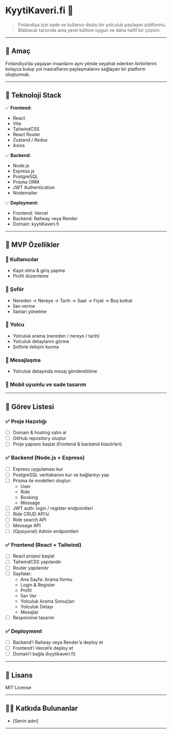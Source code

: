 # KyytiKaveri.fi 🚗
> Finlandiya için sade ve kullanıcı dostu bir yolculuk paylaşım platformu.  
> Blablacar tarzında ama yerel kültüre uygun ve daha hafif bir çözüm.  

---

## 🎯 Amaç
Finlandiya’da yaşayan insanların aynı yönde seyahat ederken birbirlerini kolayca bulup yol masraflarını paylaşmalarını sağlayan bir platform oluşturmak.

---

## 🧭 Teknoloji Stack
✅ **Frontend:**
- React
- Vite
- TailwindCSS
- React Router
- Zustand / Redux
- Axios

✅ **Backend:**
- Node.js
- Express.js
- PostgreSQL
- Prisma ORM
- JWT Authentication
- Nodemailer

✅ **Deployment:**
- Frontend: Vercel
- Backend: Railway veya Render
- Domain: kyytiKaveri.fi

---

## 🚀 MVP Özellikler

### 👤 Kullanıcılar
- Kayıt olma & giriş yapma
- Profil düzenleme

### 🚗 Şoför
- Nereden → Nereye → Tarih → Saat → Fiyat → Boş koltuk
- İlan verme
- İlanları yönetme

### 👥 Yolcu
- Yolculuk arama (nereden / nereye / tarih)
- Yolculuk detaylarını görme
- Şoförle iletişim kurma

### 📨 Mesajlaşma
- Yolculuk detayında mesaj gönderebilme

### 📱 Mobil uyumlu ve sade tasarım

---

## 📝 Görev Listesi

### ✅ Proje Hazırlığı
- [ ] Domain & hosting satın al
- [ ] GitHub repository oluştur
- [ ] Proje yapısını başlat (frontend & backend klasörleri)

### ✅ Backend (Node.js + Express)
- [ ] Express uygulaması kur
- [ ] PostgreSQL veritabanını kur ve bağlantıyı yap
- [ ] Prisma ile modelleri oluştur:
  - User
  - Ride
  - Booking
  - Message
- [ ] JWT auth: login / register endpointleri
- [ ] Ride CRUD API’si
- [ ] Ride search API
- [ ] Message API
- [ ] (Opsiyonel) Admin endpointleri

### ✅ Frontend (React + Tailwind)
- [ ] React projesi başlat
- [ ] TailwindCSS yapılandır
- [ ] Router yapılandır
- [ ] Sayfalar:
  - Ana Sayfa: Arama formu
  - Login & Register
  - Profil
  - İlan Ver
  - Yolculuk Arama Sonuçları
  - Yolculuk Detayı
  - Mesajlar
- [ ] Responsive tasarım

### ✅ Deployment
- [ ] Backend’i Railway veya Render’a deploy et
- [ ] Frontend’i Vercel’e deploy et
- [ ] Domain’i bağla (kyytikaveri.fi)

---

## 🔗 Lisans
MIT License

---

## 👨‍💻 Katkıda Bulunanlar
- [Senin adın]

---

